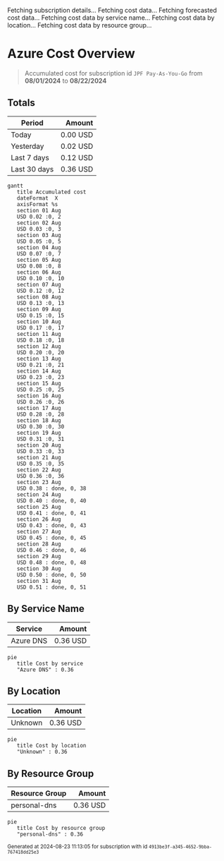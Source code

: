Fetching subscription details...
Fetching cost data...
Fetching forecasted cost data...
Fetching cost data by service name...
Fetching cost data by location...
Fetching cost data by resource group...
# Azure Cost Overview

> Accumulated cost for subscription id `JPF Pay-As-You-Go` from **08/01/2024** to **08/22/2024**

## Totals

|Period|Amount|
|---|---:|
|Today|0.00 USD|
|Yesterday|0.02 USD|
|Last 7 days|0.12 USD|
|Last 30 days|0.36 USD|

```mermaid
gantt
   title Accumulated cost
   dateFormat  X
   axisFormat %s
   section 01 Aug
   USD 0.02 :0, 2
   section 02 Aug
   USD 0.03 :0, 3
   section 03 Aug
   USD 0.05 :0, 5
   section 04 Aug
   USD 0.07 :0, 7
   section 05 Aug
   USD 0.08 :0, 8
   section 06 Aug
   USD 0.10 :0, 10
   section 07 Aug
   USD 0.12 :0, 12
   section 08 Aug
   USD 0.13 :0, 13
   section 09 Aug
   USD 0.15 :0, 15
   section 10 Aug
   USD 0.17 :0, 17
   section 11 Aug
   USD 0.18 :0, 18
   section 12 Aug
   USD 0.20 :0, 20
   section 13 Aug
   USD 0.21 :0, 21
   section 14 Aug
   USD 0.23 :0, 23
   section 15 Aug
   USD 0.25 :0, 25
   section 16 Aug
   USD 0.26 :0, 26
   section 17 Aug
   USD 0.28 :0, 28
   section 18 Aug
   USD 0.30 :0, 30
   section 19 Aug
   USD 0.31 :0, 31
   section 20 Aug
   USD 0.33 :0, 33
   section 21 Aug
   USD 0.35 :0, 35
   section 22 Aug
   USD 0.36 :0, 36
   section 23 Aug
   USD 0.38 : done, 0, 38
   section 24 Aug
   USD 0.40 : done, 0, 40
   section 25 Aug
   USD 0.41 : done, 0, 41
   section 26 Aug
   USD 0.43 : done, 0, 43
   section 27 Aug
   USD 0.45 : done, 0, 45
   section 28 Aug
   USD 0.46 : done, 0, 46
   section 29 Aug
   USD 0.48 : done, 0, 48
   section 30 Aug
   USD 0.50 : done, 0, 50
   section 31 Aug
   USD 0.51 : done, 0, 51
```

## By Service Name

|Service|Amount|
|---|---:|
|Azure DNS|0.36 USD|

```mermaid
pie
   title Cost by service
   "Azure DNS" : 0.36
```

## By Location

|Location|Amount|
|---|---:|
|Unknown|0.36 USD|

```mermaid
pie
   title Cost by location
   "Unknown" : 0.36
```

## By Resource Group

|Resource Group|Amount|
|---|---:|
|personal-dns|0.36 USD|

```mermaid
pie
   title Cost by resource group
   "personal-dns" : 0.36
```

<sup>Generated at 2024-08-23 11:13:05 for subscription with id `4913be3f-a345-4652-9bba-767418dd25e3`</sup>
